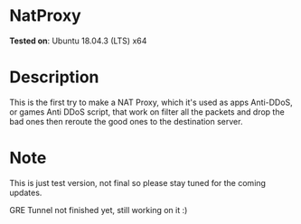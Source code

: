 # NatProxy

**Tested on**: Ubuntu 18.04.3 (LTS) x64

# Description

This is the first try to make a NAT Proxy, which it's used as apps Anti-DDoS, or games Anti DDoS script, that work on filter all the packets and drop the bad ones then reroute the good ones to the destination server.


# Note

This is just test version, not final so please stay tuned for the coming updates.

GRE Tunnel not finished yet, still working on it :)
